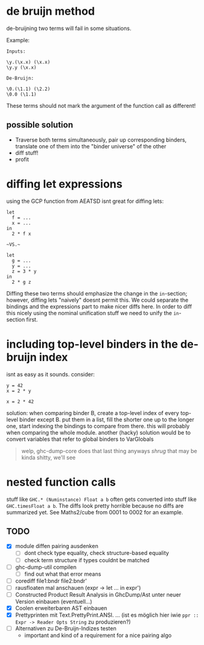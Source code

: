 # de bruijn method

de-bruijning two terms will fail in some situations.

Example:

```
Inputs:

\y.(\x.x) (\x.x)
\y.y (\x.x)

De-Bruijn:

\0.(\1.1) (\2.2)
\0.0 (\1.1)
```

These terms should not mark the argument of the function call as different!

## possible solution

- Traverse both terms simultaneously, pair up corresponding binders, translate one of them into the "binder universe" of the other
- diff stuff!
- profit

# diffing let expressions

using the GCP function from AEATSD isnt great for diffing lets:

```
let
  f = ...
  x = ...
in
  2 * f x

~VS.~

let
  g = ...
  y = ...
  z = 3 * y
in
  2 * g z
```

Diffing these two terms should emphasize the change in the `in`-section; however, diffing lets "naively" doesnt permit this.
We could separate the bindings and the expressions part to make nicer diffs here.
In order to diff this nicely using the nominal unification stuff we need to unify the `in`-section first.

# including top-level binders in the de-bruijn index

isnt as easy as it sounds. consider:

```
y = 42
x = 2 * y
```

```
x = 2 * 42
```

solution: when comparing binder B, create a top-level index of every top-level binder except B.
put them in a list, fill the shorter one up to the longer one, start indexing the bindings to compare from there.
this will probably when comparing the whole module.
another (hacky) solution would be to convert variables that refer to global binders to VarGlobals

> welp, ghc-dump-core does that last thing anyways *shrug*
> that may be kinda shitty, we'll see

# nested function calls

stuff like `GHC.* (Numinstance) Float a b` often gets converted into stuff like `GHC.timesFloat a b`.
The diffs look pretty horrible because no diffs are summarized yet.
See Maths2/cube from 0001 to 0002 for an example.

## TODO

- [x] module diffen pairing ausdenken
  - [ ] dont check type equality, check structure-based equality
  - [ ] check term structure if types couldnt be matched
- [ ] ghc-dump-util compilen
  - [ ] find out what that error means
- [ ] corediff file1:bndr file2:bndr'
- [ ] rausfloaten mal anschauen (expr -> let ... in expr')
- [ ] Constructed Product Result Analysis in GhcDump/Ast unter neuer Version einbauen (eventuell...)
- [x] Coolen erweiterbaren AST einbauen
- [x] Prettyprinten mit Text.PrettyPrint.ANSI. ... (ist es möglich hier iwie `ppr :: Expr -> Reader Opts String` zu produzieren?)
- [ ] Alternativen zu De-Bruijn-Indizes testen
  - important and kind of a requirement for a nice pairing algo
